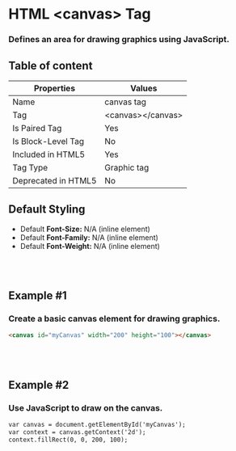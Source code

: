 # HTML &lt;canvas&gt; Tag

### Defines an area for drawing graphics using JavaScript.



## Table of content


| Properties            | Values                                                               |
|---------------------|----------------------------------------------------------------------|
| Name                | canvas tag                                                |
| Tag                 | &lt;canvas&gt;&lt;/canvas&gt;                                            |
| Is Paired Tag       | Yes                                                  |
| Is Block-Level Tag  | No                                |
| Included in HTML5   | Yes     |
| Tag Type            | Graphic tag     |
| Deprecated in HTML5 | No     |


## Default Styling


-	Default **Font-Size:** N/A (inline element)
-	Default **Font-Family:** N/A (inline element)
-	Default **Font-Weight:** N/A (inline element)


<br>
<br>

## Example #1
### Create a basic canvas element for drawing graphics.
```html
<canvas id="myCanvas" width="200" height="100"></canvas>
``` 
<br>
<br>

## Example #2
### Use JavaScript to draw on the canvas.
```html
var canvas = document.getElementById('myCanvas');
var context = canvas.getContext('2d');
context.fillRect(0, 0, 200, 100);
``` 
<br>
<br>


